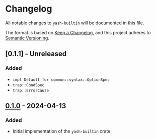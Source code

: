 # Changelog

All notable changes to `yash-builtin` will be documented in this file.

The format is based on [Keep a Changelog](https://keepachangelog.com/en/1.1.0/),
and this project adheres to [Semantic Versioning](https://semver.org/spec/v2.0.0.html).

## [0.1.1] - Unreleased

### Added

- `impl Default for common::syntax::OptionSpec`
- `trap::CondSpec`
- `trap::ErrorCause`

## [0.1.0] - 2024-04-13

### Added

- Initial implementation of the `yash-builtin` crate

[0.1.0]: https://github.com/magicant/yash-rs/releases/tag/yash-builtin-0.1.0
